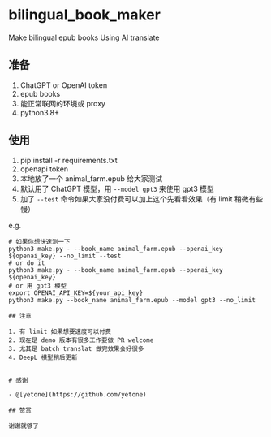 # bilingual_book_maker
Make bilingual epub books Using AI translate


## 准备

1. ChatGPT or OpenAI token
2. epub books
3. 能正常联网的环境或 proxy
4. python3.8+


## 使用

1. pip install -r requirements.txt
2. openapi token
3. 本地放了一个 animal_farm.epub 给大家测试
4. 默认用了 ChatGPT 模型，用 `--model gpt3` 来使用 gpt3 模型
5. 加了 `--test` 命令如果大家没付费可以加上这个先看看效果（有 limit 稍微有些慢）

e.g.
```shell
# 如果你想快速测一下
python3 make.py - --book_name animal_farm.epub --openai_key ${openai_key} --no_limit --test
# or do it
python3 make.py - --book_name animal_farm.epub --openai_key ${openai_key}
# or 用 gpt3 模型
export OPENAI_API_KEY=${your_api_key}
python3 make.py --book_name animal_farm.epub --model gpt3 --no_limit

## 注意

1. 有 limit 如果想要速度可以付费
2. 现在是 demo 版本有很多工作要做 PR welcome
3. 尤其是 batch translat 做完效果会好很多
4. DeepL 模型稍后更新


# 感谢

- @[yetone](https://github.com/yetone)

## 赞赏

谢谢就够了
